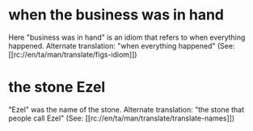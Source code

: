 # when the business was in hand

Here "business was in hand" is an idiom that refers to when everything happened. Alternate translation: "when everything happened" (See: [[rc://en/ta/man/translate/figs-idiom]])

# the stone Ezel

"Ezel" was the name of the stone. Alternate translation: "the stone that people call Ezel" (See: [[rc://en/ta/man/translate/translate-names]])


